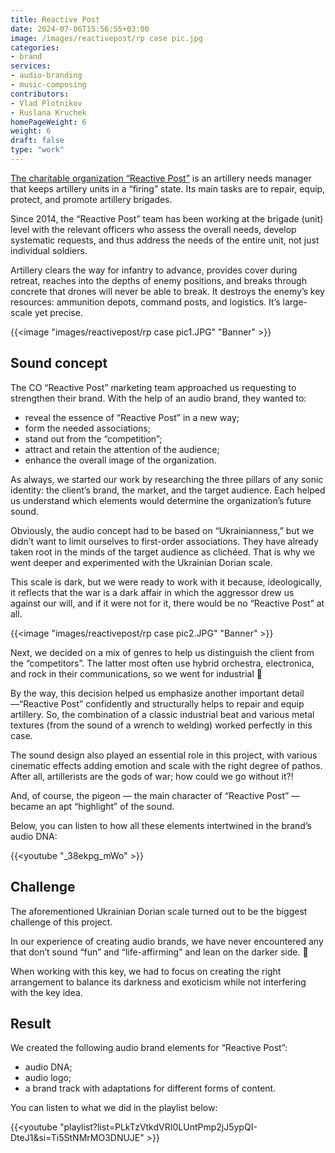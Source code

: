 ```yaml
---
title: Reactive Post
date: 2024-07-06T15:56:55+03:00
image: /images/reactivepost/rp case pic.jpg
categories:
- brand
services:
- audio-branding
- music-composing
contributors:
- Vlad Plotnikov
- Ruslana Kruchek
homePageWeight: 6
weight: 6
draft: false
type: "work"
---
```


[The charitable organization “Reactive Post”](https://reactivepost.org/) is an artillery needs manager that keeps artillery units in a “firing” state. Its main tasks are to repair, equip, protect, and promote artillery brigades.

Since 2014, the “Reactive Post” team has been working at the brigade (unit) level with the relevant officers who assess the overall needs, develop systematic requests, and thus address the needs of the entire unit, not just individual soldiers.

Artillery clears the way for infantry to advance, provides cover during retreat, reaches into the depths of enemy positions, and breaks through concrete that drones will never be able to break. It destroys the enemy’s key resources: ammunition depots, command posts, and logistics. It’s large-scale yet precise.

{{<image "images/reactivepost/rp case pic1.JPG" "Banner"  >}}

## Sound concept
The CO “Reactive Post” marketing team approached us requesting to strengthen their brand. With the help of an audio brand, they wanted to:

- reveal the essence of “Reactive Post” in a new way;
- form the needed associations;
- stand out from the “competition”;
- attract and retain the attention of the audience;
- enhance the overall image of the organization.

As always, we started our work by researching the three pillars of any sonic identity: the client’s brand, the market, and the target audience. Each helped us understand which elements would determine the organization’s future sound.

Obviously, the audio concept had to be based on “Ukrainianness,” but we didn’t want to limit ourselves to first-order associations. They have already taken root in the minds of the target audience as clichéed. That is why we went deeper and experimented with the Ukrainian Dorian scale.

This scale is dark, but we were ready to work with it because, ideologically, it reflects that the war is a dark affair in which the aggressor drew us against our will, and if it were not for it, there would be no “Reactive Post” at all.

{{<image "images/reactivepost/rp case pic2.JPG" "Banner"  >}}

Next, we decided on a mix of genres to help us distinguish the client from the “competitors”. The latter most often use hybrid orchestra, electronica, and rock in their communications, so we went for industrial 🙂

By the way, this decision helped us emphasize another important detail—“Reactive Post” confidently and structurally helps to repair and equip artillery. So, the combination of a classic industrial beat and various metal textures (from the sound of a wrench to welding) worked perfectly in this case.

The sound design also played an essential role in this project, with various cinematic effects adding emotion and scale with the right degree of pathos. After all, artillerists are the gods of war; how could we go without it?!

And, of course, the pigeon — the main character of “Reactive Post” — became an apt “highlight” of the sound.

Below, you can listen to how all these elements intertwined in the brand’s audio DNA:

{{<youtube "_38ekpg_mWo" >}}

## Challenge

The aforementioned Ukrainian Dorian scale turned out to be the biggest challenge of this project.

In our experience of creating audio brands, we have never encountered any that don’t sound “fun” and “life-affirming” and lean on the darker side. 🙂

When working with this key, we had to focus on creating the right arrangement to balance its darkness and exoticism while not interfering with the key idea.

## Result

We created the following audio brand elements for “Reactive Post”:

- audio DNA;
- audio logo;
- a brand track with adaptations for different forms of content.

You can listen to what we did in the playlist below:

{{<youtube "playlist?list=PLkTzVtkdVRI0LUntPmp2jJ5ypQI-DteJ1&si=Ti5StNMrMO3DNUJE" >}}
